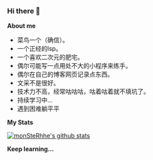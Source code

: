 ### Hi there 👋

**About me**

- 菜鸟一个（确信）。
- 一个正经的lsp。
- 一个喜欢二次元的肥宅。
- 偶尔可能写一点用处不大的小程序来练手。
- 偶尔在自己的博客网页记录点东西。
- 文采不是很好。
- 技术力不高，经常咕咕咕，咕着咕着就不填坑了。
- 持续学习中...
- 遇到困难躺平平

**My Stats**

[![monSteRhhe's github stats](https://github-readme-stats.vercel.app/api?username=monSteRhhe&show_icons=true&theme=dark)](https://github.com/anuraghazra/github-readme-stats)

**Keep learning...**
